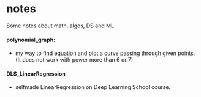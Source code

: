 # notes
Some notes about math, algos, DS and ML.

#### polynomial_graph:
- my way to find equation and plot a curve passing through given points. (It does not work with power more than 6 or 7)

#### DLS_LinearRegression
- selfmade LinearRegression on Deep Learning School course.
